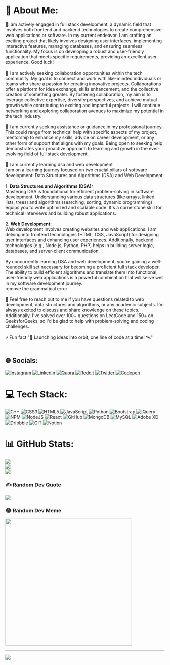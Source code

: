 # 💫 About Me:
🔭I am actively engaged in full stack development, a dynamic field that involves both frontend and backend technologies to create comprehensive web applications or software. In my current endeavor, I am crafting an exciting project that likely involves designing user interfaces, implementing interactive features, managing databases, and ensuring seamless functionality. My focus is on developing a robust and user-friendly application that meets specific requirements, providing an excellent user experience. Good luck!<br><br>👯 I am actively seeking collaboration opportunities within the tech community. My goal is to connect and work with like-minded individuals or teams who share a passion for creating innovative projects. Collaborations offer a platform for idea exchange, skills enhancement, and the collective creation of something greater. By fostering collaboration, my aim is to leverage collective expertise, diversify perspectives, and achieve mutual growth while contributing to exciting and impactful projects. I will continue networking and exploring collaboration avenues to maximize my potential in the tech industry.<br><br>🤝 I am currently seeking assistance or guidance in my professional journey. This could range from technical help with specific aspects of my project, mentorship to enhance my skills, advice on career development, or any other form of support that aligns with my goals. Being open to seeking help demonstrates your proactive approach to learning and growth in the ever-evolving field of full stack development. <br><br>🌱 I am currently learning dsa and web development <br>I am  on a learning journey focused on two crucial pillars of software development: Data Structures and Algorithms (DSA) and Web Development. <br><br>1. **Data Structures and Algorithms (DSA):**<br>   Mastering DSA is foundational for efficient problem-solving in software development. Understanding various data structures (like arrays, linked lists, trees) and algorithms (searching, sorting, dynamic programming) equips you to write optimized and scalable code. It's a cornerstone skill for technical interviews and building robust applications.<br><br>2. **Web Development:**<br>   Web development involves creating websites and web applications. I am delving into frontend technologies (HTML, CSS, JavaScript) for designing user interfaces and enhancing user experiences. Additionally, backend technologies (e.g., Node.js, Python, PHP) helps in building server logic, databases, and server-client communication.<br><br>By concurrently learning DSA and web development, you're gaining a well-rounded skill set necessary for becoming a proficient full stack developer. The ability to build efficient algorithms and translate them into functional, user-friendly web applications is a powerful combination that will serve well in my software development journey. <br>remove the grammatical error<br><br>💬 Feel free to reach out to me if you have questions related to web development, data structures and algorithms, or any academic subjects. I'm always excited to discuss and share knowledge on these topics. Additionally, I've solved over 100+ questions on LeetCode and 150+ on GeeksforGeeks, so I'd be glad to help with problem-solving and coding challenges.<br><br>⚡ Fun fact:"🚀 Launching ideas into orbit, one line of code at a time! 🛰️"<br><br>


## 🌐 Socials:
[![Instagram](https://img.shields.io/badge/Instagram-%23E4405F.svg?logo=Instagram&logoColor=white)](https://instagram.com/https://www.instagram.com/divyanshsrivas/?next=%2F) [![LinkedIn](https://img.shields.io/badge/LinkedIn-%230077B5.svg?logo=linkedin&logoColor=white)](https://linkedin.com/in/https://www.linkedin.com/in/divyansh-srivastava-5a5956206/) [![Quora](https://img.shields.io/badge/Quora-%23B92B27.svg?logo=Quora&logoColor=white)](https://quora.com/profile/https://www.quora.com/profile/Divyanshanon) [![Reddit](https://img.shields.io/badge/Reddit-%23FF4500.svg?logo=Reddit&logoColor=white)](https://reddit.com/user/https://www.reddit.com/user/thetesla369) [![Twitter](https://img.shields.io/badge/Twitter-%231DA1F2.svg?logo=Twitter&logoColor=white)](https://twitter.com/https://twitter.com/Divyansh215) [![Codepen](https://img.shields.io/badge/Codepen-000000?style=for-the-badge&logo=codepen&logoColor=white)](https://codepen.io/https://codepen.io/divyansh369) 

# 💻 Tech Stack:
![C++](https://img.shields.io/badge/c++-%2300599C.svg?style=for-the-badge&logo=c%2B%2B&logoColor=white) ![CSS3](https://img.shields.io/badge/css3-%231572B6.svg?style=for-the-badge&logo=css3&logoColor=white) ![HTML5](https://img.shields.io/badge/html5-%23E34F26.svg?style=for-the-badge&logo=html5&logoColor=white) ![JavaScript](https://img.shields.io/badge/javascript-%23323330.svg?style=for-the-badge&logo=javascript&logoColor=%23F7DF1E) ![Python](https://img.shields.io/badge/python-3670A0?style=for-the-badge&logo=python&logoColor=ffdd54) ![Bootstrap](https://img.shields.io/badge/bootstrap-%23563D7C.svg?style=for-the-badge&logo=bootstrap&logoColor=white) ![jQuery](https://img.shields.io/badge/jquery-%230769AD.svg?style=for-the-badge&logo=jquery&logoColor=white) ![NPM](https://img.shields.io/badge/NPM-%23000000.svg?style=for-the-badge&logo=npm&logoColor=white) ![NodeJS](https://img.shields.io/badge/node.js-6DA55F?style=for-the-badge&logo=node.js&logoColor=white) ![React](https://img.shields.io/badge/react-%2320232a.svg?style=for-the-badge&logo=react&logoColor=%2361DAFB) ![GitHub](https://img.shields.io/badge/GitHub-%23121011.svg?style=for-the-badge&logo=github&logoColor=white) ![MongoDB](https://img.shields.io/badge/MongoDB-%234ea94b.svg?style=for-the-badge&logo=mongodb&logoColor=white) ![MySQL](https://img.shields.io/badge/mysql-%2300f.svg?style=for-the-badge&logo=mysql&logoColor=white) ![Adobe XD](https://img.shields.io/badge/Adobe%20XD-470137?style=for-the-badge&logo=Adobe%20XD&logoColor=#FF61F6) ![Dribbble](https://img.shields.io/badge/Dribbble-EA4C89?style=for-the-badge&logo=dribbble&logoColor=white) ![GIT](https://img.shields.io/badge/Git-fc6d26?style=for-the-badge&logo=git&logoColor=white) ![Notion](https://img.shields.io/badge/Notion-%23000000.svg?style=for-the-badge&logo=notion&logoColor=white)
# 📊 GitHub Stats:
![](https://github-readme-stats.vercel.app/api?username=divyansh369&theme=dark&hide_border=false&include_all_commits=true&count_private=true)<br/>
![](https://github-readme-streak-stats.herokuapp.com/?user=divyansh369&theme=dark&hide_border=false)<br/>
![](https://github-readme-stats.vercel.app/api/top-langs/?username=divyansh369&theme=dark&hide_border=false&include_all_commits=true&count_private=true&layout=compact)

### ✍️ Random Dev Quote
![](https://quotes-github-readme.vercel.app/api?type=horizontal&theme=dark)

### 😂 Random Dev Meme
<img src='https://randommeme-five.vercel.app/' style="height: 400px;"/>

---
[![](https://visitcount.itsvg.in/api?id=divyansh369&icon=0&color=3)](https://visitcount.itsvg.in)

<!-- Proudly created with GPRM ( https://gprm.itsvg.in ) -->
